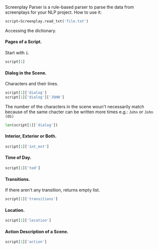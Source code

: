Screenplay Parser is a rule-based parser to parse the data from screenplays for your NLP project. 
How to use it:

```python
script=Screenplay.read_txt('file.txt')
```

Accessing the dictionary. 

#### Pages of a Script.
Start with `1`.
```python
script[1]
```

#### Dialog in the Scene. 
Characters and their lines.
```python
script[1]['dialog']
script[1]['dialog']['JOHN']
```

The number of the characters in the scene woun't necessarily match
because of the same chacter can be written more times e.g.: `John` or `John (OS)`
```python
len(script[1]['dialog'])
```

#### Interior, Exterior or Both.
```python
script[1]['int_ext']
```

#### Time of Day.
```python
script[1]['tod']
```
#### Transitions.
If there aren't any transition, returns empty list.
```python
script[1]['transitions']
```

#### Location.
```python
script[1]['location']
```
#### Action Description of a Scene.
```python
script[1]['action']
```